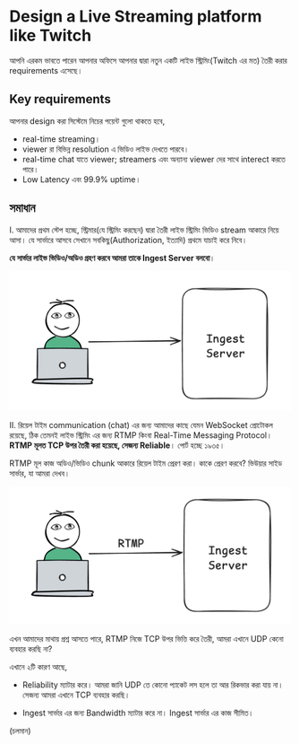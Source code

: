 # Design a Live Streaming platform like Twitch

আপনি এরকম ভাবতে পারেন আপনার অফিসে আপনার দ্বারা নতুন একটি লাইভ স্ট্রিমিং(Twitch এর মত) তৈরী করার requirements এসেছে।

## Key requirements

আপনার design করা সিস্টেমে নিচের পয়েন্ট গুলো থাকতে হবে,

- real-time streaming।
- viewer রা বিভিন্ন resolution এ ভিডিও লাইভ দেখতে পারবে।
- real-time chat যাতে viewer; streamers এবং অন্যান্য viewer দের সাথে interect করতে পারে।
- Low Latency এবং 99.9% uptime।

## সমাধান

I. আমাদের প্রথম স্টেপ হচ্ছে, স্ট্রিমার(যে স্ট্রিমিং করছেন) দ্বারা তৈরী লাইভ স্ট্রিমিং ভিডিও stream আকারে নিয়ে আসা। যে সার্ভারে আসবে সেখানে সবকিছু(Authorization, ইত্যাদি) প্রথমে যাচাই করে নিবে।

**যে সার্ভার লাইভ ভিডিও/অডিও গ্রহণ করবে আমরা তাকে Ingest Server বলবো**।

<p align="center">
  <img src="./images/ls-1.png" alt="ls-1">
</p>

II. রিয়েল টাইম communication (chat) এর জন্য আমাদের কাছে যেমন WebSocket প্রোটোকল রয়েছে, ঠিক তেমনই লাইভ স্ট্রিমিং এর জন্য RTMP কিংবা Real-Time Messaging Protocol। **RTMP মূলত TCP উপর তৈরী করা হয়েছে, সেজন্য Reliable**। পোর্ট হচ্ছে ১৯৩৫।

RTMP মূল কাজ অডিও/ভিডিও chunk আকারে রিয়েল টাইম প্রেরণ করা। কাকে প্রেরণ করবে? ভিউয়ার সাইড সার্ভার, যা আমরা দেখব।

<p align="center">
  <img src="./images/ls-2.png" alt="ls-2">
</p>

এখন আমাদের মাথায় প্রশ্ন আসতে পারে, RTMP নিজে TCP উপর ভিত্তি করে তৈরী, আমরা এখানে UDP কেনো ব্যবহার করছি না?

এখানে ২টি কারণ আছে,

- Reliability ম্যাটার করে। আমরা জানি UDP তে কোনো প্যাকেট লস হলে তা আর রিকভার করা যায় না। সেজন্য আমরা এখানে TCP ব্যবহার করছি।

- Ingest সার্ভার এর জন্য Bandwidth ম্যাটার করে না। Ingest সার্ভার এর কাজ সীমিত।

(চলমান)
